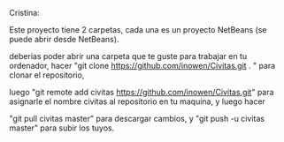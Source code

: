 Cristina: 

Este proyecto tiene 2 carpetas, cada una es un proyecto NetBeans (se puede abrir desde NetBeans). 

deberias poder abrir una carpeta que te guste para trabajar en tu ordenador, hacer "git clone https://github.com/inowen/Civitas.git . " para clonar el repositorio,

luego "git remote add civitas https://github.com/inowen/Civitas.git" para asignarle el nombre civitas al repositorio en tu maquina, y luego hacer

"git pull civitas master" para descargar cambios, y "git push -u civitas master" para subir los tuyos.
